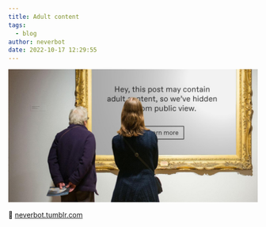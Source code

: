 ```yaml
---
title: Adult content
tags:
  - blog
author: neverbot
date: 2022-10-17 12:29:55
---
```


![photo_2022-10-17](./adult-content/photo_2022-10-17.jpeg)

🔗 [neverbot.tumblr.com](https://neverbot.tumblr.com/post/646656563077152768)
